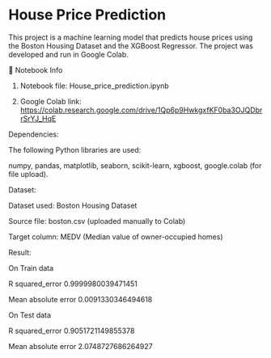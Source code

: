 # House Price Prediction

This project is a machine learning model that predicts house prices using the Boston Housing Dataset and the XGBoost Regressor.
The project was developed and run in Google Colab.

📌 Notebook Info

1. Notebook file: House_price_prediction.ipynb

2. Google Colab link:
   https://colab.research.google.com/drive/1Qp6p9HwkgxfKF0ba3OJQDbrrSrYJ_HqE

Dependencies:

The following Python libraries are used:

numpy,
pandas,
matplotlib,
seaborn,
scikit-learn,
xgboost,
google.colab (for file upload).

Dataset:

  Dataset used: Boston Housing Dataset
  
  Source file: boston.csv (uploaded manually to Colab)
  
  Target column: MEDV (Median value of owner-occupied homes)

Result:

 On Train data
 
 R squared_error 0.9999980039471451
 
 Mean absolute error 0.0091330346494618

 On Test data
 
 R squared_error 0.9051721149855378
 
 Mean absolute error 2.0748727686264927

